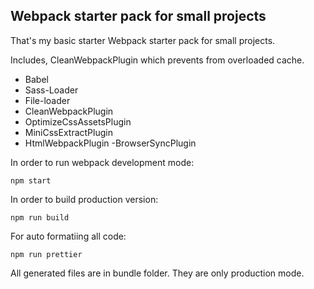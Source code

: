 ## Webpack starter pack for small projects

That's my basic starter Webpack starter pack for small projects. 


Includes, CleanWebpackPlugin which prevents from overloaded cache. 

- Babel
- Sass-Loader
- File-loader
- CleanWebpackPlugin
- OptimizeCssAssetsPlugin
- MiniCssExtractPlugin
- HtmlWebpackPlugin
-BrowserSyncPlugin

In order to run webpack development mode:

```
npm start 
```

In order to build production version: 
```
npm run build
```

For auto formatiing all code:

```
npm run prettier
```

All generated files are in bundle folder. They are only production mode.

